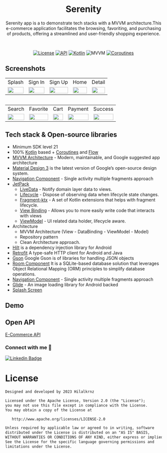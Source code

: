<h1 align="center">Serenity</h1>
<p align="center">  
Serenity app is a to demonstrate tech stacks with a MVVM architecture.This e-commerce application facilitates the browsing, favoriting, and purchasing of products, offering a streamlined and user-friendly shopping experience.
  </p>
</br>

<p align="center">
  <a href="https://opensource.org/licenses/Apache-2.0"><img alt="License" src="https://img.shields.io/badge/License-Apache%202.0-blue.svg"/></a>
  <a href="https://android-arsenal.com/api?level=21"><img alt="API" src="https://img.shields.io/badge/API-21%2B-brightgreen.svg?style=flat"/></a>
  <a href="https://kotlinlang.org"><img alt="Kotlin" src="https://img.shields.io/badge/Kotlin-1.4.xxx-blue"/></a>
  <img alt="MVVM" src="https://img.shields.io/badge/MVVM-Architecture-orange"/>
  <a href="https://developer.android.com/kotlin/coroutines"><img alt="Coroutines" src="https://img.shields.io/badge/Coroutines-Asynchronous-red"/></a>  
</p>

## Screenshots
<table>
    <tr>
    <td>Splash</td>
    <td>Sign In</td>
    <td>Sign Up</td>
    <td>Home</td>
    <td>Detail</td>
   </tr> 
  <tr>
    <td><img src="https://github.com/hilalkrnz/Serenity/assets/57602386/31ba5b1a-ebcd-48e6-8819-52ccc78679b6" width="100%"></td>
    <td><img src="https://github.com/hilalkrnz/Serenity/assets/57602386/9b083c55-bc01-43d3-913a-f34f46e1e26d" width="100%"></td>
    <td><img src="https://github.com/hilalkrnz/Serenity/assets/57602386/a2568636-ef5b-41e0-9b8c-ee2a00e20bd1" width="100%"></td>
    <td><img src="https://github.com/hilalkrnz/Serenity/assets/57602386/fd8bb57d-b18e-4528-9156-67cd9d1aa5be" width="100%"></td>
    <td><img src="https://github.com/hilalkrnz/Serenity/assets/57602386/1c9be1c4-9e15-42ef-b2d6-3980683a28c1" width="100%"></td>

   </tr>  
  </tr>  
  <table>

  <table>
        <tr>
    <td>Search</td>
    <td>Favorite</td>
    <td>Cart</td>
    <td>Payment</td>
    <td>Success</td>
   </tr> 
  <tr>
    <td><img src="https://github.com/hilalkrnz/Serenity/assets/57602386/9467f615-d749-498f-8e2f-e1a2f7fa5619" width="100%"></td>
    <td><img src="https://github.com/hilalkrnz/Serenity/assets/57602386/ab519625-00c3-432e-b127-e163063ac3b3" width="100%"></td>
    <td><img src="https://github.com/hilalkrnz/Serenity/assets/57602386/61f77a08-a911-49e8-88bb-503982a24413" width="100%"></td>
    <td><img src="https://github.com/hilalkrnz/Serenity/assets/57602386/9f53a0ca-d8f6-4b09-988b-68fd7ecd03bd" width="100%"></td>
    <td><img src="https://github.com/hilalkrnz/Serenity/assets/57602386/c3e23f04-40c2-407e-82ac-8a210da288ee" width="100%"></td>

   </tr>  
  </tr>
  </table>

## Tech stack & Open-source libraries

- Minimum SDK level 21
- 100% [Kotlin](https://kotlinlang.org/) based + [Coroutines](https://github.com/Kotlin/kotlinx.coroutines) and [Flow](https://developer.android.com/kotlin/flow)
- [MVVM Architecture](https://developer.android.com/jetpack/guide) - Modern, maintainable, and Google suggested app architecture
- [Material Design 3](https://m3.material.io/) is the latest version of Google’s open-source design system.
- [Navigation Component](https://developer.android.com/guide/navigation) - Single activity multiple fragments approach
- [JetPack](https://developer.android.com/jetpack)
    - [LiveData](https://developer.android.com/topic/libraries/architecture/livedata) - Notify domain layer data to views.
    - [Lifecycle](https://developer.android.com/topic/libraries/architecture/lifecycle) - Dispose of observing data when lifecycle state changes.
    - [Fragment-ktx](https://developer.android.com/kotlin/ktx#fragment) - A set of Kotlin extensions that helps with fragment lifecycle.
    - [View Binding](https://developer.android.com/topic/libraries/view-binding) - Allows you to more easily write code that interacts with views
    - [ViewModel](https://developer.android.com/topic/libraries/architecture/viewmodel) - UI related data holder, lifecycle aware.
- Architecture
  - MVVM Architecture (View - DataBinding - ViewModel - Model)
  - Repository pattern
  - Clean Architecture approach.
- [Hilt](https://developer.android.com/training/dependency-injection/hilt-android) is a dependency injection library for Android
- [Retrofit](https://square.github.io/retrofit/) A type-safe HTTP client for Android and Java
- [Gson](https://github.com/google/gson) Google Gson is of libraries for handling JSON objects
- [Room Component](https://developer.android.com/training/data-storage/room) It is a SQLite-based database solution that leverages Object Relational Mapping (ORM) principles to simplify database operations.
- [Navigation Component](https://developer.android.com/guide/navigation) - Single activity multiple fragments approach
- [Glide](https://github.com/bumptech/glide) - An image loading library for Android backed
- [Splash Screen](https://developer.android.com/develop/ui/views/launch/splash-screen)

## Demo
  

## Open API
[E-Commerce API](https://api.canerture.com/ecommerce/api_doc.html)

   ### Connect with me :love_letter:

[![Linkedin Badge](https://img.shields.io/badge/-Linkedin-6B84BB?style=quare&labelColor=6B84BB&logo=Linkedin&logoColor=white&link=link)](https://www.linkedin.com/in/hilal-kurnaz/) 

# License
```xml
Designed and developed by 2023 Hilalkrnz

Licensed under the Apache License, Version 2.0 (the "License");
you may not use this file except in compliance with the License.
You may obtain a copy of the License at

   http://www.apache.org/licenses/LICENSE-2.0

Unless required by applicable law or agreed to in writing, software
distributed under the License is distributed on an "AS IS" BASIS,
WITHOUT WARRANTIES OR CONDITIONS OF ANY KIND, either express or implied.
See the License for the specific language governing permissions and
limitations under the License.
```


